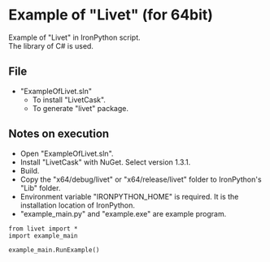 # Example of "Livet" (for 64bit)

Example of "Livet" in IronPython script.  
The library of C# is used.

## File

* "ExampleOfLivet.sln"
  * To install "LivetCask".
  * To generate "livet" package.

## Notes on execution

* Open "ExampleOfLivet.sln".
* Install "LivetCask" with NuGet. Select version 1.3.1.
* Build.
* Copy the "x64/debug/livet" or "x64/release/livet" folder to IronPython's "Lib" folder.
* Environment variable "IRONPYTHON_HOME" is required. It is the installation location of IronPython.
* "example_main.py" and "example.exe" are example program.

```
from livet import *
import example_main

example_main.RunExample()
```
